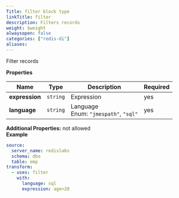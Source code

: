 ```yaml
---
Title: filter block type
linkTitle: filter
description: Filters records
weight: $weight
alwaysopen: false
categories: ["redis-di"]
aliases: 
---
```


Filter records

**Properties**

| Name           | Type     | Description                                   | Required |
| -------------- | -------- | --------------------------------------------- | -------- |
| **expression** | `string` | Expression<br/>                               | yes      |
| **language**   | `string` | Language<br/>Enum: `"jmespath"`, `"sql"`<br/> | yes      |

**Additional Properties:** not allowed  
**Example**

```yaml
source:
  server_name: redislabs
  schema: dbo
  table: emp
transform:
  - uses: filter
    with:
      language: sql
      expression: age>20
```
